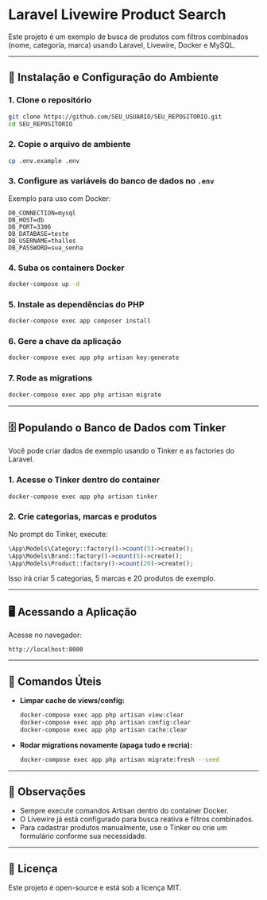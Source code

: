 # Laravel Livewire Product Search

Este projeto é um exemplo de busca de produtos com filtros combinados (nome, categoria, marca) usando Laravel, Livewire, Docker e MySQL.

---

## 🚀 Instalação e Configuração do Ambiente

### 1. **Clone o repositório**

```sh
git clone https://github.com/SEU_USUARIO/SEU_REPOSITORIO.git
cd SEU_REPOSITORIO
```

### 2. **Copie o arquivo de ambiente**

```sh
cp .env.example .env
```

### 3. **Configure as variáveis do banco de dados no `.env`**

Exemplo para uso com Docker:

```
DB_CONNECTION=mysql
DB_HOST=db
DB_PORT=3306
DB_DATABASE=teste
DB_USERNAME=thalles
DB_PASSWORD=sua_senha
```

### 4. **Suba os containers Docker**

```sh
docker-compose up -d
```

### 5. **Instale as dependências do PHP**

```sh
docker-compose exec app composer install
```

### 6. **Gere a chave da aplicação**

```sh
docker-compose exec app php artisan key:generate
```

### 7. **Rode as migrations**

```sh
docker-compose exec app php artisan migrate
```

---

## 🗄️ Populando o Banco de Dados com Tinker

Você pode criar dados de exemplo usando o Tinker e as factories do Laravel.

### 1. **Acesse o Tinker dentro do container**

```sh
docker-compose exec app php artisan tinker
```

### 2. **Crie categorias, marcas e produtos**

No prompt do Tinker, execute:

```php
\App\Models\Category::factory()->count(5)->create();
\App\Models\Brand::factory()->count(5)->create();
\App\Models\Product::factory()->count(20)->create();
```

Isso irá criar 5 categorias, 5 marcas e 20 produtos de exemplo.

---

## 🖥️ Acessando a Aplicação

Acesse no navegador:

```
http://localhost:8000
```

---

## 🧹 Comandos Úteis

- **Limpar cache de views/config:**
  ```sh
  docker-compose exec app php artisan view:clear
  docker-compose exec app php artisan config:clear
  docker-compose exec app php artisan cache:clear
  ```

- **Rodar migrations novamente (apaga tudo e recria):**
  ```sh
  docker-compose exec app php artisan migrate:fresh --seed
  ```

---

## 📝 Observações

- Sempre execute comandos Artisan dentro do container Docker.
- O Livewire já está configurado para busca reativa e filtros combinados.
- Para cadastrar produtos manualmente, use o Tinker ou crie um formulário conforme sua necessidade.

---

## 📄 Licença

Este projeto é open-source e está sob a licença MIT.



